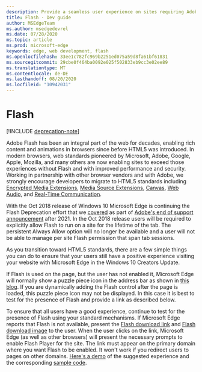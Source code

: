 ```yaml
---
description: Provide a seamless user experience on sites requiring Adobe Flash.
title: Flash - Dev guide
author: MSEdgeTeam
ms.author: msedgedevrel
ms.date: 07/28/2020
ms.topic: article
ms.prod: microsoft-edge
keywords: edge, web development, flash
ms.openlocfilehash: 33ee1c782fc969b2251ed075a59d8fa61bf61831
ms.sourcegitcommit: 29cbe0f464ba0092e025f502833eb9cc3e02ee89
ms.translationtype: MT
ms.contentlocale: de-DE
ms.lasthandoff: 08/20/2020
ms.locfileid: "10942031"
---
```

# Flash  

[!INCLUDE [deprecation-note](../../includes/legacy-edge-note.md)]  

Adobe Flash has been an integral part of the web for decades, enabling rich content and animations in browsers since before HTML5 was introduced.  In modern browsers, web standards pioneered by Microsoft, Adobe, Google, Apple, Mozilla, and many others are now enabling sites to exceed those experiences without Flash and with improved performance and security.  Working in partnership with other browser vendors and with Adobe, we strongly encourage developers to migrate to HTML5 standards including [Encrypted Media Extensions](https://developer.microsoft.com/microsoft-edge/platform/status/encryptedmediaextensions), [Media Source Extensions](https://developer.microsoft.com/microsoft-edge/platform/status/mediasourceextensions), [Canvas](https://developer.microsoft.com/microsoft-edge/platform/status/canvas), [Web Audio](https://developer.microsoft.com/microsoft-edge/platform/status/webaudioapi), and [Real-Time Communication](https://developer.microsoft.com/microsoft-edge/platform/status/webrtcobjectrtcapi).  

With the Oct 2018 release of Windows 10 Microsoft Edge is continuing the Flash Deprecation effort that we [covered](https://blogs.windows.com/msedgedev/2017/07/25) as part of [Adobe's end of support announcement](https://theblog.adobe.com/adobe-flash-update) after 2021.  In the Oct 2018 release users will be required to explicitly allow Flash to run on a site for the lifetime of the tab.  The persistent Always Allow option will no longer be available and a user will not be able to manage per site Flash permission that span tab sessions.  

As you transition toward HTML5 standards, there are a few simple things you can do to ensure that your users still have a positive experience visiting your website with Microsoft Edge in the Windows 10 Creators Update.  

If Flash is used on the page, but the user has not enabled it, Microsoft Edge will normally show a puzzle piece icon in the address bar as shown in [this blog](https://blogs.windows.com/msedgedev/2016/12/14).  If you are dynamically adding the Flash control after the page is loaded, this puzzle piece icon may not be displayed.  In this case it is best to test for the presence of Flash and provide a link as described below.  

To ensure that all users have a good experience, continue to test for the presence of Flash using your standard mechanisms.  If Microsoft Edge reports that Flash is not available, present the [Flash download link](http://get.adobe.com/flashplayer) and [Flash download image](http://www.adobe.com/legal/permissions/icons-web-logos.html#flashplayer) to the user.  When the user clicks on the link, Microsoft Edge \(as well as other browsers\) will present the necessary prompts to enable Flash Player for the site.  The link must appear on the primary domain where you want Flash to be enabled.  It won't work if you redirect users to pages on other domains.  [Here's a demo](https://microsoftedge.github.io/MicrosoftEdge-Documentation/flashclicktorun) of the suggested experience and the corresponding [sample code](https://github.com/MicrosoftEdge/MicrosoftEdge-Documentation/tree/master/docs/flashclicktorun).  
